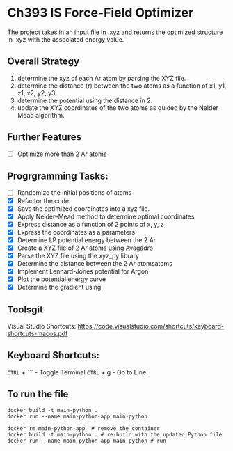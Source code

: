 # Ch393 IS Force-Field Optimizer 
The project takes in an input file in .xyz and returns the optimized structure in .xyz with the associated energy value.

## Overall Strategy
1.	determine the xyz of each Ar atom by parsing the XYZ file.
2.	determine the distance (r) between the two atoms as a function of x1, y1, z1, x2, y2, y3.
3.	determine the potential using the distance in 2.
4.	update the XYZ coordinates of the two atoms as guided by the Nelder Mead  algorithm.

## Further Features
- [ ] Optimize more than 2 Ar atoms

## Progrgramming Tasks:
- [ ] Randomize the initial positions of atoms
- [x] Refactor the code
- [x] Save the optimized coordinates into a xyz file.
- [x] Apply Nelder–Mead method to determine optimal coordinates
- [x] Express distance as a function of 2 points of x, y, z
- [x] Express the coordinates as a parameters
- [x] Determine LP potential energy between the 2 Ar 
- [x] Create a XYZ file of 2 Ar atoms using Avagadro
- [x] Parse the XYZ file using the xyz_py library
- [x] Determine the distance between the 2 Ar atomsatoms
- [x] Implement Lennard-Jones potential for Argon
- [x] Plot the potential energy curve
- [x] Determine the gradient using 

## Toolsgit
Visual Studio Shortcuts:
https://code.visualstudio.com/shortcuts/keyboard-shortcuts-macos.pdf

## Keyboard Shortcuts:
`CTRL` + ``` - Toggle Terminal
`CTRL` + g - Go to Line

## To run the file
```
docker build -t main-python .        
docker run --name main-python-app main-python
```

```
docker rm main-python-app  # remove the container
docker build -t main-python . # re-build with the updated Python file
docker run --name main-python-app main-python # run
```